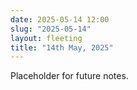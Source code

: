 ```yaml
---
date: 2025-05-14 12:00
slug: "2025-05-14"
layout: fleeting
title: "14th May, 2025"
---
```


Placeholder for future notes.
